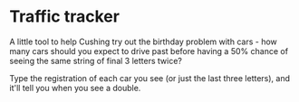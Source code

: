 # Traffic tracker

A little tool to help Cushing try out the birthday problem with cars - how many cars should you expect to drive past before having a 50% chance of seeing the same string of final 3 letters twice?

Type the registration of each car you see (or just the last three letters), and it'll tell you when you see a double.
